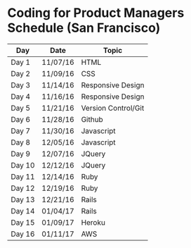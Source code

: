 # Coding for Product Managers Schedule (San Francisco)


| Day | Date | Topic |
|-----|-------|------|
| Day 1 | 11/07/16 | HTML|
| Day 2 | 11/09/16 | CSS|
| Day 3 | 11/14/16 | Responsive Design|
| Day 4 | 11/16/16 | Responsive Design|
| Day 5 | 11/21/16 | Version Control/Git|
| Day 6 | 11/28/16 | Github|
| Day 7 | 11/30/16 | Javascript|
| Day 8 | 12/05/16 | Javascript|
| Day 9 | 12/07/16 | JQuery|
| Day 10 | 12/12/16 | JQuery|
| Day 11 | 12/14/16 | Ruby|
| Day 12 | 12/19/16 | Ruby|
| Day 13 | 12/21/16 | Rails|
| Day 14 | 01/04/17 | Rails|
| Day 15 | 01/09/17 | Heroku|
| Day 16 | 01/11/17 | AWS|
